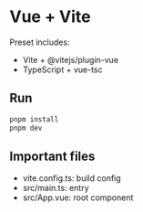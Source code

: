 # Vue + Vite

Preset includes:

- Vite + @vitejs/plugin-vue
- TypeScript + vue-tsc

## Run

```bash
pnpm install
pnpm dev
```

## Important files

- vite.config.ts: build config
- src/main.ts: entry
- src/App.vue: root component